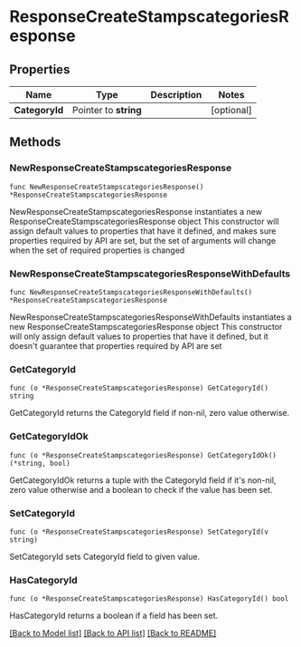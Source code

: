 # ResponseCreateStampscategoriesResponse

## Properties

Name | Type | Description | Notes
------------ | ------------- | ------------- | -------------
**CategoryId** | Pointer to **string** |  | [optional] 

## Methods

### NewResponseCreateStampscategoriesResponse

`func NewResponseCreateStampscategoriesResponse() *ResponseCreateStampscategoriesResponse`

NewResponseCreateStampscategoriesResponse instantiates a new ResponseCreateStampscategoriesResponse object
This constructor will assign default values to properties that have it defined,
and makes sure properties required by API are set, but the set of arguments
will change when the set of required properties is changed

### NewResponseCreateStampscategoriesResponseWithDefaults

`func NewResponseCreateStampscategoriesResponseWithDefaults() *ResponseCreateStampscategoriesResponse`

NewResponseCreateStampscategoriesResponseWithDefaults instantiates a new ResponseCreateStampscategoriesResponse object
This constructor will only assign default values to properties that have it defined,
but it doesn't guarantee that properties required by API are set

### GetCategoryId

`func (o *ResponseCreateStampscategoriesResponse) GetCategoryId() string`

GetCategoryId returns the CategoryId field if non-nil, zero value otherwise.

### GetCategoryIdOk

`func (o *ResponseCreateStampscategoriesResponse) GetCategoryIdOk() (*string, bool)`

GetCategoryIdOk returns a tuple with the CategoryId field if it's non-nil, zero value otherwise
and a boolean to check if the value has been set.

### SetCategoryId

`func (o *ResponseCreateStampscategoriesResponse) SetCategoryId(v string)`

SetCategoryId sets CategoryId field to given value.

### HasCategoryId

`func (o *ResponseCreateStampscategoriesResponse) HasCategoryId() bool`

HasCategoryId returns a boolean if a field has been set.


[[Back to Model list]](../README.md#documentation-for-models) [[Back to API list]](../README.md#documentation-for-api-endpoints) [[Back to README]](../README.md)



